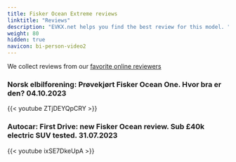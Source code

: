```yaml
---
title: Fisker Ocean Extreme reviews
linktitle: "Reviews"
description: "EVKX.net helps you find the best review for this model. "
weight: 80
hidden: true
navicon: bi-person-video2
---
```

We collect reviews from our [favorite online reviewers](/guides/evreviewers/)

### Norsk elbilforening: Prøvekjørt Fisker Ocean One. Hvor bra er den? 04.10.2023

{{< youtube ZTjDEYQpCRY >}}

### Autocar: First Drive: new Fisker Ocean review. Sub £40k electric SUV tested. 31.07.2023

{{< youtube ixSE7DkeUpA >}}

